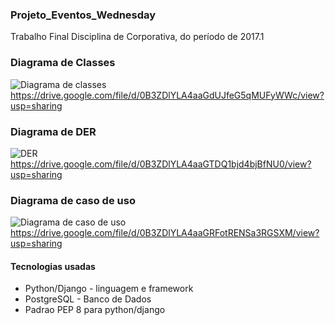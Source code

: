 ### Projeto_Eventos_Wednesday
Trabalho Final Disciplina de Corporativa, do período de 2017.1

### Diagrama de Classes
![Diagrama de classes](https://lh4.googleusercontent.com/aYXtM4epSAqjTa-7UeD4Zw-XlCKlo9OXOBCicnhb0vHpvSWVqCQ8ZHllwWZScsMhhjOn6cqNqfHI_s4=w1366-h659 "Diagrama de classes")
https://drive.google.com/file/d/0B3ZDlYLA4aaGdUJfeG5qMUFyWWc/view?usp=sharing

### Diagrama de DER
![DER](https://lh6.googleusercontent.com/7ou3kw8bDnV98yeGGSirQ44geGa_GMnIWfwkdG9b5Y62gNiMNJ3TzjP26ZJ5yZiR73f3O-KaJPSOL8w=w1366-h659 "DER")
https://drive.google.com/file/d/0B3ZDlYLA4aaGTDQ1bjd4bjBfNU0/view?usp=sharing

### Diagrama de caso de uso
![Diagrama de caso de uso](https://lh3.googleusercontent.com/B2Ig6jJrUq-NcZKJA4DFcw5BoGxU_Pb0t7kqMvH91xrD9wYMjoVld5bxEQAbKoOTkaF72h-ExDoVXOY=w1366-h659 "Diagrama de caso de uso")
https://drive.google.com/file/d/0B3ZDlYLA4aaGRFotRENSa3RGSXM/view?usp=sharing

#### Tecnologias usadas
* Python/Django - linguagem e framework
* PostgreSQL - Banco de Dados
* Padrao PEP 8 para python/django
